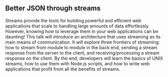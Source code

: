 ## Better JSON through streams

Streams provide the tools for building powerful and efficient web applications
that scale to handling large amounts of data effortlessly. However, knowing how
to leverage them in your web applications can be daunting! This talk will
introduce an architecture that uses streaming as its main means of
communication. It will explore three frontiers of streaming: how to stream from
module to module in the back end, sending a stream response from the server to
the client, and receiving/processing a stream response on the client. By the
end, developers will learn the basics of UNIX streams, how to use them with
Node.js scripts, and how to write web applications that profit from all the
benefits of streams.
